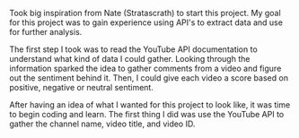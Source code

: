 Took big inspiration from Nate (Stratascrath) to start this project. My goal for this project was to gain experience using API's to extract data and use for further analysis. 

The first step I took was to read the YouTube API documentation to understand what kind of data I could gather. Looking through the information sparked the idea to gather comments from a video and figure out the sentiment behind it. Then, I could give each video a score based on positive, negative or neutral sentiment. 

After having an idea of what I wanted for this project to look like, it was time to begin coding and learn. The first thing I did was use the YouTube API to gather the channel name, video title, and video ID.
